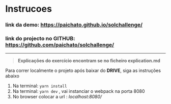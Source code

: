 # Instrucoes

### link da demo: https://paichato.github.io/solchallenge/

### link do projecto no **GITHUB**: https://github.com/paichato/solchallenge/

---

> **Explicações do exercício encontram se no ficheiro explication.md**

Para correr localmente o projeto após baixar do **DRIVE**, siga as instruções abaixo

1. Na terminal: `yarn install`
2. Na terminal: `yarn dev` , vai instanciar o webpack na porta 8080
3. No browser colocar a url : _localhost:8080/_
